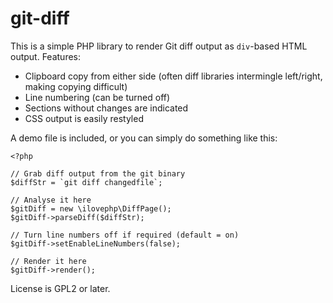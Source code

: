 git-diff
========

This is a simple PHP library to render Git diff output as `div`-based HTML output. Features:

* Clipboard copy from either side (often diff libraries intermingle left/right, making copying difficult)
* Line numbering (can be turned off)
* Sections without changes are indicated
* CSS output is easily restyled

A demo file is included, or you can simply do something like this:

    <?php

    // Grab diff output from the git binary
    $diffStr = `git diff changedfile`;

    // Analyse it here
    $gitDiff = new \ilovephp\DiffPage();
    $gitDiff->parseDiff($diffStr);

    // Turn line numbers off if required (default = on)
    $gitDiff->setEnableLineNumbers(false);

    // Render it here
    $gitDiff->render();

License is GPL2 or later.
